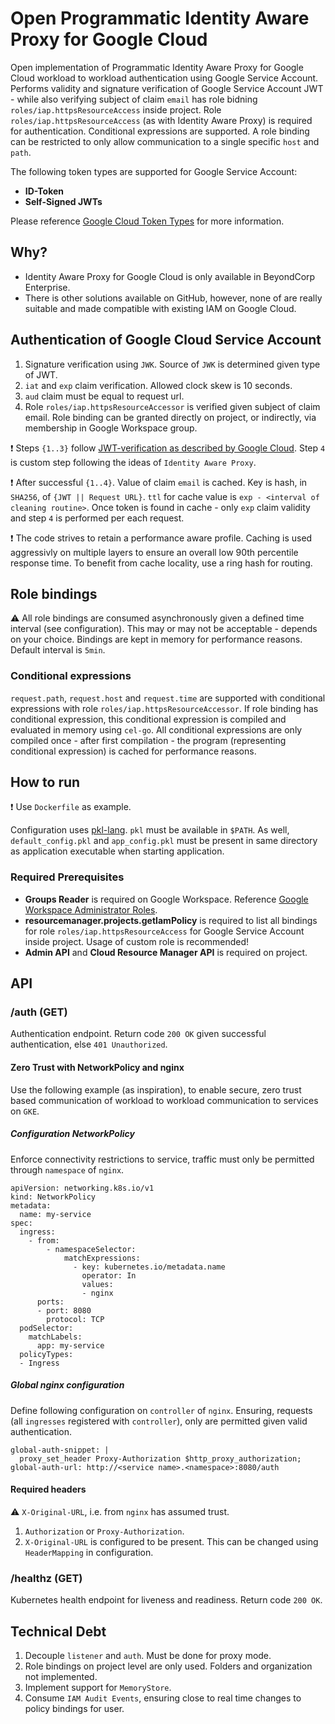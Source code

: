 # Open Programmatic Identity Aware Proxy for Google Cloud
Open implementation of Programmatic Identity Aware Proxy for Google Cloud workload to workload authentication using Google Service Account.
Performs validity and signature verification of Google Service Account JWT - while also verifying subject of claim `email` has role bidning
`roles/iap.httpsResourceAccess` inside project. Role `roles/iap.httpsResourceAccess` (as with Identity Aware Proxy) is required for authentication.
Conditional expressions are supported. A role binding can be restricted to only allow communication to a single specific `host` and `path`.

The following token types are supported for Google Service Account:

- **ID-Token**
- **Self-Signed JWTs**

Please reference [Google Cloud Token Types][Google Cloud Token Types] for more information.

## Why?
- Identity Aware Proxy for Google Cloud is only available in BeyondCorp Enterprise.
- There is other solutions available on GitHub, however, none of are really suitable and made compatible with existing IAM on Google Cloud.

## Authentication of Google Cloud Service Account
1. Signature verification using `JWK`. Source of `JWK` is determined given type of JWT.
2. `iat` and `exp` claim verification. Allowed clock skew is 10 seconds.
3. `aud` claim must be equal to request url.
4. Role `roles/iap.httpsResourceAccessor` is verified given subject of claim email. Role binding can be granted directly on project,
   or indirectly, via membership in Google Workspace group.

:exclamation: Steps `{1..3}` follow [JWT-verification as described by Google Cloud][JWT-Verification]. Step `4` is custom step following
the ideas of `Identity Aware Proxy`.

:exclamation: After successful `{1..4}`. Value of claim `email` is cached. Key is hash, in `SHA256`, of `{JWT || Request URL}`. 
`ttl` for cache value is `exp - <interval of cleaning routine>`. Once token is found in cache - only `exp` claim validity and step `4` is performed per each request.

:exclamation: The code strives to retain a performance aware profile. Caching is used aggressivly on multiple layers to ensure an overall
low 90th percentile response time. To benefit from cache locality, use a ring hash for routing.

## Role bindings
:warning: All role bindings are consumed asynchronously given a defined time interval (see configuration). This may or
may not be acceptable - depends on your choice. Bindings are kept in memory for performance reasons. Default interval is `5min`.

### Conditional expressions
`request.path`, `request.host` and `request.time` are supported with conditional expressions with role `roles/iap.httpsResourceAccessor`. 
If role binding has conditional expression, this conditional expression is compiled and evaluated in memory using `cel-go`. All conditional
expressions are only compiled once - after first compilation - the program (representing conditional expression) is cached for performance reasons.

## How to run
:exclamation: Use `Dockerfile` as example.

Configuration uses [pkl-lang][pkl-lang]. `pkl` must be available in `$PATH`. As well, `default_config.pkl` 
and `app_config.pkl` must be present in same directory as application executable when starting application.

### Required Prerequisites
* **Groups Reader** is required on Google Workspace. Reference [Google Workspace Administrator Roles][Google Workspace Administrator Roles].
* **resourcemanager.projects.getIamPolicy** is required to list all bindings for role `roles/iap.httpsResourceAccess` 
for Google Service Account inside project. Usage of custom role is recommended!
* **Admin API** and **Cloud Resource Manager API** is required on project.

## API 

### /auth (GET)
Authentication endpoint. Return code `200 OK` given successful authentication, else `401 Unauthorized`.

#### Zero Trust with NetworkPolicy and nginx
Use the following example (as inspiration), to enable secure, zero trust based communication of workload to workload communication to services on `GKE`.

##### Configuration NetworkPolicy
Enforce connectivity restrictions to service, traffic must only be permitted through `namespace` of `nginx`.

````
apiVersion: networking.k8s.io/v1
kind: NetworkPolicy
metadata:
  name: my-service
spec:
  ingress:
    - from:
        - namespaceSelector:
            matchExpressions:
              - key: kubernetes.io/metadata.name
                operator: In
                values:
                - nginx
      ports:
      - port: 8080
        protocol: TCP
  podSelector:
    matchLabels:
      app: my-service
  policyTypes:
  - Ingress
`````

##### Global nginx configuration
Define following configuration on `controller` of `nginx`. Ensuring, requests (all `ingresses` registered with `controller`), only are permitted given valid authentication.

```
global-auth-snippet: |
  proxy_set_header Proxy-Authorization $http_proxy_authorization;
global-auth-url: http://<service name>.<namespace>:8080/auth
```

#### Required headers
:warning: `X-Original-URL`, i.e. from `nginx` has assumed trust.

1. `Authorization` or `Proxy-Authorization`.
2. `X-Original-URL` is configured to be present. This can be changed using `HeaderMapping` in configuration.

### /healthz (GET)
Kubernetes health endpoint for liveness and readiness. Return code `200 OK`.

## Technical Debt
1. Decouple `listener` and `auth`. Must be done for proxy mode.
2. Role bindings on project level are only used. Folders and organization not implemented.
3. Implement support for `MemoryStore`.
4. Consume `IAM Audit Events`, ensuring close to real time changes to policy bindings for user.

[Google Workspace Groups API]: <https://developers.google.com/admin-sdk/directory/reference/rest/v1/groups> "Google Workspace Groups API"
[Google Workspace Administrator Roles]: <https://support.google.com/a/answer/2405986> "Google Workspace Administrator Roles"
[Google Cloud Token Types]: <https://cloud.google.com/docs/authentication/token-types> "Google Cloud Token Types"
[Programmatic Authentication]: <https://cloud.google.com/iap/docs/authentication-howto#authenticating_from_proxy-authorization_header> "Programmatic Authentication"
[JWT-verification]: <https://cloud.google.com/docs/authentication/token-types#id-aud> "JWT-verification"
[cel-go]: <https://github.com/google/cel-go> "cel-go"
[pkl-lang]: <https://pkl-lang.org/go/current/index.html> "pkl-lang"
